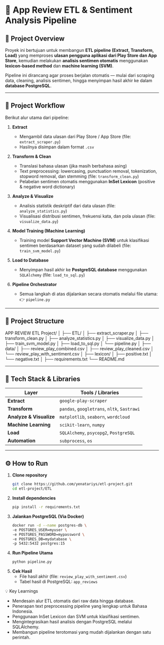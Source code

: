 # 🧩 App Review ETL & Sentiment Analysis Pipeline

## 📖 Project Overview
Proyek ini bertujuan untuk membangun **ETL pipeline (Extract, Transform, Load)** yang memproses **ulasan pengguna aplikasi dari Play Store dan App Store**, kemudian melakukan **analisis sentimen otomatis** menggunakan **lexicon-based method** dan **machine learning (SVM)**.

Pipeline ini dirancang agar proses berjalan otomatis — mulai dari scraping data, cleaning, analisis sentimen, hingga menyimpan hasil akhir ke dalam **database PostgreSQL**.

---

## 🚀 Project Workflow

Berikut alur utama dari pipeline:

1. **Extract**  
   - Mengambil data ulasan dari Play Store / App Store (file: `extract_scraper.py`)
   - Hasilnya disimpan dalam format `.csv`

2. **Transform & Clean**  
   - Translasi bahasa ulasan (jika masih berbahasa asing)
   - Text preprocessing: lowercasing, punctuation removal, tokenization, stopword removal, dan stemming (file: `transform_clean.py`)
   - Pelabelan sentimen otomatis menggunakan **InSet Lexicon** (positive & negative word dictionary)

3. **Analyze & Visualize**  
   - Analisis statistik deskriptif dari data ulasan (file: `analyze_statistics.py`)
   - Visualisasi distribusi sentimen, frekuensi kata, dan pola ulasan (file: `visualize_data.py`)

4. **Model Training (Machine Learning)**  
   - Training model **Support Vector Machine (SVM)** untuk klasifikasi sentimen berdasarkan dataset yang sudah dilabeli (file: `train_svm_model.py`)

5. **Load to Database**  
   - Menyimpan hasil akhir ke **PostgreSQL database** menggunakan `SQLAlchemy` (file: `load_to_sql.py`)

6. **Pipeline Orchestrator**  
   - Semua langkah di atas dijalankan secara otomatis melalui file utama:  
     👉 `pipeline.py`

---

## 🧱 Project Structure

APP REVIEW ETL Project/
│
├── ETL/
│ ├── extract_scraper.py
│ ├── transform_clean.py
│ ├── analyze_statistics.py
│ ├── visualize_data.py
│ ├── train_svm_model.py
│ ├── load_to_sql.py
│ └── pipeline.py
│
├── data/
│ ├── review_play_combined.csv
│ ├── review_play_cleaned.csv
│ └── review_play_with_sentiment.csv
│
├── lexicon/
│ ├── positive.txt
│ └── negative.txt
│
├── requirements.txt
└── README.md


---

## 🧰 Tech Stack & Libraries

| Layer | Tools / Libraries |
|-------|--------------------|
| **Extract** | `google-play-scraper` |
| **Transform** | `pandas`, `googletrans`, `nltk`, `Sastrawi` |
| **Analyze & Visualize** | `matplotlib`, `seaborn`, `wordcloud` |
| **Machine Learning** | `scikit-learn`, `numpy` |
| **Load** | `SQLAlchemy`, `psycopg2`, `PostgreSQL` |
| **Automation** | `subprocess`, `os` |

---

## ⚙️ How to Run

1. **Clone repository**
   ```bash
   git clone https://github.com/yenatariys/etl-project.git
   cd etl-project/ETL
2. **Install dependencies**
   ```bash
   pip install -r requirements.txt
3. **Jalankan PostgreSQL (Via Docker)**
   ```bash
   docker run -d --name postgres-db \
   -e POSTGRES_USER=myuser \
   -e POSTGRES_PASSWORD=mypassword \
   -e POSTGRES_DB=mydatabase \
   -p 5432:5432 postgres:15
4. **Run Pipeline Utama**
   ```bash
   python pipeline.py
5. **Cek Hasil**
   - File hasil akhir (file: `review_play_with_sentiment.csv`)
   - Tabel hasil di PostgreSQL: `app_reviews`

💡 Key Learnings
- Mendesain alur ETL otomatis dari raw data hingga database.
- Penerapan text preprocessing pipeline yang lengkap untuk Bahasa Indonesia.
- Penggunaan InSet Lexicon dan SVM untuk klasifikasi sentimen.
- Mengintegrasikan hasil analisis dengan PostgreSQL melalui SQLAlchemy.
- Membangun pipeline terotomasi yang mudah dijalankan dengan satu perintah.

